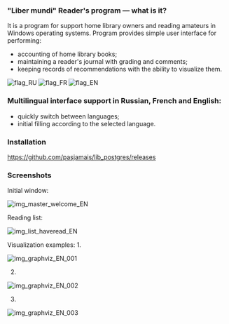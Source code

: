 ### "Liber mundi" Reader's program — what is it?
It is a program for support home library owners and reading amateurs in Windows operating systems. Program provides simple user interface for performing:
* accounting of home library books;
* maintaining a reader's journal with grading and comments;
* keeping records of recommendations with the ability to visualize them.


![flag_RU](https://github.com/pasjamais/lib_postgres/assets/123422286/8b634a7c-4815-4cca-9ed9-6fd3d972322a)
![flag_FR](https://github.com/pasjamais/lib_postgres/assets/123422286/1cf51325-a92e-49ff-bb2e-fdfa2a53443b)
![flag_EN](https://github.com/pasjamais/lib_postgres/assets/123422286/d69fba80-fefe-41c7-b526-4574e0fb5499)

### Multilingual interface support in Russian, French and English:
* quickly switch between languages;
* initial filling according to the selected language.


### Installation
https://github.com/pasjamais/lib_postgres/releases


### Screenshots
Initial window:

![img_master_welcome_EN](https://github.com/pasjamais/lib_postgres/assets/123422286/2f0bc814-d1af-4c52-8175-af46addb7aa3)

Reading list:

![img_list_haveread_EN](https://github.com/pasjamais/lib_postgres/assets/123422286/5689b5ee-8cf2-480b-a150-1ff1e2a85712)

Visualization examples:
1.

![img_graphviz_EN_001](https://github.com/pasjamais/lib_postgres/assets/123422286/89b2c638-633f-4616-849b-ef065cd58f10)

2.

![img_graphviz_EN_002](https://github.com/pasjamais/lib_postgres/assets/123422286/0376e87d-77ad-40f5-bb11-bae89091fce0)

3.

![img_graphviz_EN_003](https://github.com/pasjamais/lib_postgres/assets/123422286/2e48065e-9095-412b-a694-76552e1108e3)

